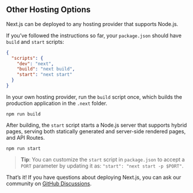 ## Other Hosting Options

Next.js can be deployed to any hosting provider that supports Node.js.

If you’ve followed the instructions so far, your `package.json` should have `build` and `start` scripts:

```json
{
  "scripts": {
    "dev": "next",
    "build": "next build",
    "start": "next start"
  }
}
```

In your own hosting provider, run the `build` script once, which builds the production application in the `.next` folder.

```shell
npm run build
```

After building, the `start` script starts a Node.js server that supports hybrid pages, serving both statically generated and server-side rendered pages, and API Routes.

```shell
npm run start
```

> **Tip**: You can customize the `start` script in `package.json` to accept a `PORT` parameter by updating it as: `"start": "next start -p $PORT"`.

That’s it! If you have questions about deploying Next.js, you can ask our community on [GitHub Discussions](https://github.com/vercel/next.js/discussions).